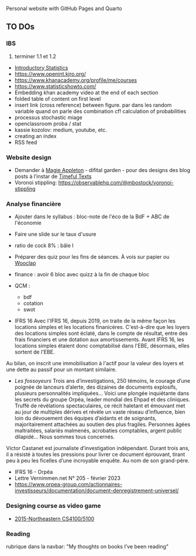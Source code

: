Personal website with GitHub Pages and Quarto

## TO DOs

### IBS

1. terminer 1.1 et 1.2

- [Introductory Statistics](https://openstax.org/details/books/introductory-statistics-2e?Book%20details)
- https://www.openint.kjro.org/
- https://www.khanacademy.org/profile/me/courses
- https://www.statisticshowto.com/
- Embedding khan academy video at the end of each section
- folded table of content on first level
- insert link (cross reference) between figure. par dans les random variable quand on parle des combination cf! calculation of probabilities
- processus stochastic miage
- openclassroom proba / stat
- kassie kozolov: medium, youtube, etc.
- creating an index
- RSS feed

### Website design

- Demander à [Magie Appleton](https://maggieappleton.com/) - difital garden - pour des designs des blog posts à l’instar de [Timeful Texts](https://numinous.productions/timeful/)
- Voronoi stippling: https://observablehq.com/@mbostock/voronoi-stippling

### Analyse financière

- Ajouter dans le syllabus : bloc-note de l'éco de la BdF + ABC de l'économie
- Faire une slide sur le taux d'usure
- ratio de cock 8% : bâle I
- Préparer des quiz pour les fins de séances. À vois sur papier ou [Wooclap](https://www.wooclap.com/fr/)
- finance : avoir 6 bloc avec quizz à la fin de chaque bloc
- QCM :

  - bdf
  - cotation
  - swot

- IFRS 16
  Avec l'IFRS 16, depuis 2019, on traite de la même façon les locations simples
  et les locations finanicères. C'est-à-dire que les loyers des locations simples
  sont éclaté, dans le compte de résultat, entre des frais financiers et une
  dotation aux amortissements. Avant IFRS 16, les locations simples étaient donc
  comptabilisé dans l'EBE, désormais, elles sortent de l'EBE.

Au bilan, on inscrit une immobilisation à l'actif pour la valeur des loyers et une
dette au passif pour un montant similaire.

- _Les fossoyeurs_
  Trois ans d’investigations, 250 témoins, le courage d’une poignée de lanceurs
  d’alerte, des dizaines de documents explosifs, plusieurs personnalités impliquées…
  Voici une plongée inquiétante dans les secrets du groupe Orpéa, leader mondial des
  Ehpad et des cliniques. Truffé de révélations spectaculaires, ce récit haletant
  et émouvant met au jour de multiples dérives et révèle un vaste réseau
  d’influence, bien loin du dévouement des équipes d’aidants et de soignants,
  majoritairement attachées au soutien des plus fragiles. Personnes âgées
  maltraitées, salariés malmenés, acrobaties comptables, argent public dilapidé…
  Nous sommes tous concernés.

Victor Castanet est journaliste d’investigation indépendant. Durant trois ans,
il a résisté à toutes les pressions pour livrer ce document éprouvant, tirant
peu à peu les ficelles d’une incroyable enquête. Au nom de son grand-père.

- IFRS 16 - Orpéa
- Lettre Vernimmen.net N° 205 - février 2023
- https://www.orpea-group.com/actionnaires-investisseurs/documentation/document-denregistrement-universel/

### Designing course as video game

- [2015-Northeastern CS4100/5100](https://mlhommet.wordpress.com/teaching/2015fai/)

### Reading

rubrique dans la navbar: "My thoughts on books I’ve been reading"
